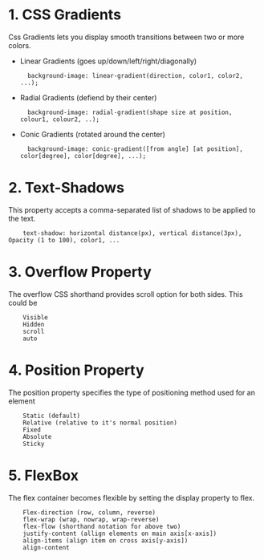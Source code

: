 # 1. CSS Gradients

Css Gradients lets you display smooth transitions between two or more colors.

* Linear Gradients (goes up/down/left/right/diagonally)
    
        background-image: linear-gradient(direction, color1, color2, ...);

* Radial Gradients (defiend by their center)

        background-image: radial-gradient(shape size at position, colour1, colour2, ..);

* Conic Gradients (rotated around the center)

        background-image: conic-gradient([from angle] [at position], color[degree], color[degree], ...);

# 2. Text-Shadows

This property accepts a comma-separated list of shadows to be applied to the text.

        text-shadow: horizontal distance(px), vertical distance(3px), Opacity (1 to 100), color1, ...

# 3. Overflow Property

The overflow CSS shorthand provides scroll option for both sides. This could be 

        Visible
        Hidden
        scroll
        auto

# 4. Position Property

The position property specifies the type of positioning method used for an element 

        Static (default)
        Relative (relative to it's normal position)
        Fixed
        Absolute
        Sticky

# 5. FlexBox

The flex container becomes flexible by setting the display property to flex.

        Flex-direction (row, column, reverse)
        flex-wrap (wrap, nowrap, wrap-reverse)
        flex-flow (shorthand notation for above two)
        justify-content (allign elements on main axis[x-axis])
        align-items (align item on cross axis[y-axis])
        align-content

 